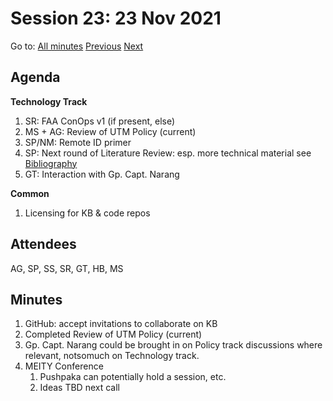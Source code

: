 # Session 23: 23 Nov 2021

Go to: [All minutes](../../index.md) [Previous](./16.md) [Next](26.md)

## Agenda

**Technology Track**

1. SR: FAA ConOps v1 (if present, else)
1. MS + AG: Review of UTM Policy (current)
1. SP/NM: Remote ID primer
1. SP: Next round of Literature Review: esp. more technical material see [Bibliography](../../../bibliography.md)
1. GT: Interaction with Gp. Capt. Narang

**Common**

1. Licensing for KB & code repos

## Attendees

AG, SP, SS, SR, GT, HB, MS

## Minutes

1. GitHub: accept invitations to collaborate on KB
2. Completed Review of UTM Policy (current)
3. Gp. Capt. Narang could be brought in on Policy track discussions where relevant, notsomuch on Technology track.
4. MEITY Conference
    1. Pushpaka can potentially hold a session, etc.
    2. Ideas TBD next call
